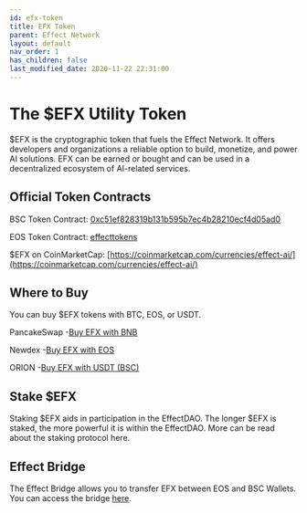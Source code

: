 ```yaml
---
id: efx-token
title: EFX Token
parent: Effect Network
layout: default
nav_order: 1
has_children: false
last_modified_date: 2020-11-22 22:31:00
---
```


# The $EFX Utility Token

$EFX is the cryptographic token that fuels the Effect Network. It offers developers and organizations a reliable option to build, monetize, and power AI solutions. EFX can be earned or bought and can be used in a decentralized ecosystem of AI-related services.

## Official Token Contracts

BSC Token Contract: [0xc51ef828319b131b595b7ec4b28210ecf4d05ad0](https://bscscan.com/token/0xC51Ef828319b131B595b7ec4B28210eCf4d05aD0)

EOS Token Contract: [effecttokens](https://www.bloks.io/account/effecttokens)

$EFX on CoinMarketCap: [https://coinmarketcap.com/currencies/effect-ai/](https://coinmarketcap.com/currencies/effect-ai/)

## Where to Buy

You can buy $EFX tokens with BTC, EOS, or USDT.

PancakeSwap -[Buy EFX with BNB](https://pancakeswap.finance/swap?outputCurrency=0xc51ef828319b131b595b7ec4b28210ecf4d05ad0)

Newdex -[Buy EFX with EOS](https://newdex.io/trade/effecttokens-efx-eos)

ORION -[Buy EFX with USDT (BSC)](https://trade.orionprotocol.io/trade/EFX-USDT)

## Stake $EFX

Staking $EFX aids in participation in the EffectDAO. The longer $EFX is staked, the more powerful it is within the EffectDAO. More can be read about the staking protocol here.

## Effect Bridge

The Effect Bridge allows you to transfer EFX between EOS and BSC Wallets. You can access the bridge [here](https://bridge.effect.network/).
